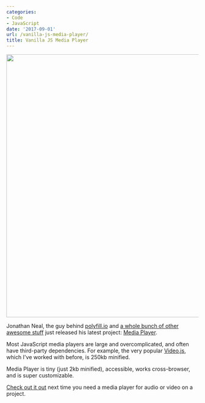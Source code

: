 ```yaml
---
categories:
- Code
- JavaScript
date: '2017-09-01'
url: /vanilla-js-media-player/
title: Vanilla JS Media Player
---
```


<img src="https://gomakethings.com/wp-content/uploads/2017/09/media-player.png" alt="" width="800" height="690" class="aligncenter size-full wp-image-15410" />

Jonathan Neal, the guy behind [polyfill.io](https://polyfill.io) and [a whole bunch of other awesome stuff](http://jonathantneal.github.io/) just released his latest project: [Media Player](https://github.com/jonathantneal/media-player).

Most JavaScript media players are large and overcomplicated, and often have third-party dependencies. For example, the very popular [Video.js](http://videojs.com/), which I've worked with before, is 250kb minified.

Media Player is tiny (just 2kb minified), accessible, works cross-browser, and is super customizable.

[Check out it out](https://github.com/jonathantneal/media-player) next time you need a media player for audio or video on a project.